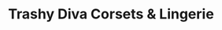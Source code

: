 ---
title: "Trashy Diva Corsets & Lingerie"
url: /new-orleans/trashy-diva-corsets-and-lingerie/
shop: clothes
---